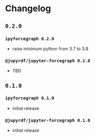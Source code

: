 # Changelog

## `0.2.0`

### `ipyforcegraph 0.2.0`

- raise minimum python from 3.7 to 3.8

### `@jupyrdf/jupyter-forcegraph 0.2.0`

- TBD

## `0.1.0`

### `ipyforcegraph 0.1.0`

- initial release

### `@jupyrdf/jupyter-forcegraph 0.1.0`

- initial release
